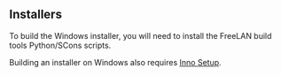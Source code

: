 Installers
----------

To build the Windows installer, you will need to install the FreeLAN build tools Python/SCons scripts.

Building an installer on Windows also requires [Inno Setup](http://www.jrsoftware.org/isinfo.php).
